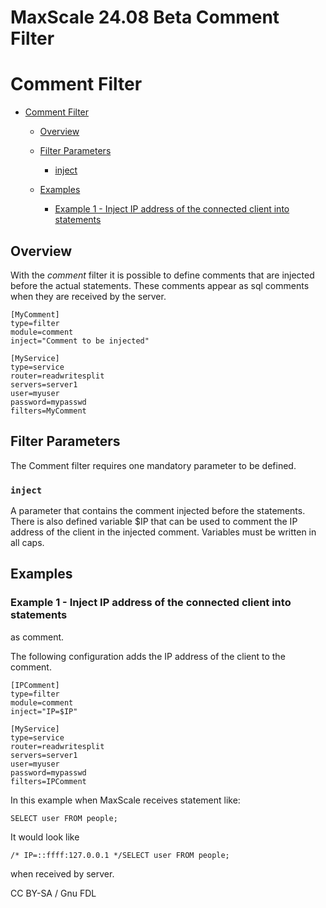 
# MaxScale 24.08 Beta Comment Filter

# Comment Filter




* [Comment Filter](#comment-filter)

  * [Overview](#overview)
  * [Filter Parameters](#filter-parameters)

    * [inject](#inject)
  * [Examples](#examples)

    * [Example 1 - Inject IP address of the connected client into statements](#example-1-inject-ip-address-of-the-connected-client-into-statements)




## Overview


With the *comment* filter it is possible to define comments that are
injected before the actual statements. These comments appear as sql
comments when they are received by the server.



```
[MyComment]
type=filter
module=comment
inject="Comment to be injected"

[MyService]
type=service
router=readwritesplit
servers=server1
user=myuser
password=mypasswd
filters=MyComment
```



## Filter Parameters


The Comment filter requires one mandatory parameter to be defined.


### `inject`


A parameter that contains the comment injected before the statements.
There is also defined variable $IP that can be used to comment the
IP address of the client in the injected comment.
Variables must be written in all caps.


## Examples


### Example 1 - Inject IP address of the connected client into statements


as comment.


The following configuration adds the IP address of the client to the comment.



```
[IPComment]
type=filter
module=comment
inject="IP=$IP"

[MyService]
type=service
router=readwritesplit
servers=server1
user=myuser
password=mypasswd
filters=IPComment
```



In this example when MaxScale receives statement like:



```
SELECT user FROM people;
```



It would look like



```
/* IP=::ffff:127.0.0.1 */SELECT user FROM people;
```



when received by server.


CC BY-SA / Gnu FDL

